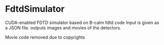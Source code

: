 # FdtdSimulator
CUDA-enabled FDTD simulator based on B-calm fdtd code
Input is given as a JSON file. outputs images and movies of the detectors.

Movie code removed due to copyrights 
